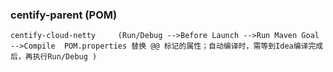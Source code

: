 ### centify-parent  (POM)
    centify-cloud-netty     (Run/Debug -->Before Launch -->Run Maven Goal -->Compile  POM.properties 替换 @@ 标记的属性；自动编译时，需等到Idea编译完成后，再执行Run/Debug )
    